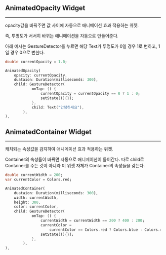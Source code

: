 ## AnimatedOpacity Widget

---

opacity값을 바꿔주면 값 사이에 자동으로 애니메이션 효과 적용하는 위젯.

즉, 투명도가 서서히 바뀌는 애니메이션을 자동으로 만들어준다.

아래 예시는 GestureDetector를 누르면 해당 Text가 투명도가 0일 경우 1로 변하고, 1일 경우 0으로 변한다.

```dart
double currentOpacity = 1.0;

AnimatedOpacity(
	opacity: currentOpacity,
	duataion: Duration(milliseconds: 300),
	child: GestureDetector(
			onTap: () {
				currentOpacity = currentOpacity == 0 ? 1 : 0;
				setState((){});
			},
			child: Text("안녕하세요"),
		),
),
```

## AnimatedContainer Widget

---

캐치되는 속성값을 감지하여 애니메이션 효과 적용하는 위젯.

Container의 속성들이 바뀌면 자동으로 애니메이션이 들어간다. 따로 child로 Container를 주는 것이 아니라 이 위젯 자체가 Container의 속성들을 갖는다.

```dart
double currentWidth = 200;
var currentColor = Colors.red;

AnimatedContainer(
	duataion: Duration(milliseconds: 300),
	width: currentWidth,
	height: 300,
	color: currentColor,
	child: GestureDetector(
			onTap: () {
				currentWidth = currentWidth == 200 ? 400 : 200;
				currentColor =
					currentColor == Colors.red ? Colors.blue : Colors.red;
				setState((){});
			},
		),
),
```
